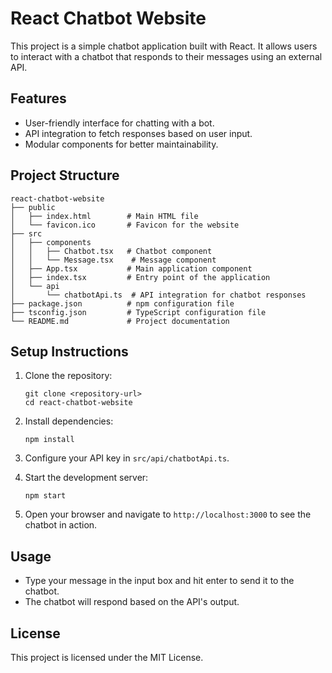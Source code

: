 # React Chatbot Website

This project is a simple chatbot application built with React. It allows users to interact with a chatbot that responds to their messages using an external API.

## Features

- User-friendly interface for chatting with a bot.
- API integration to fetch responses based on user input.
- Modular components for better maintainability.

## Project Structure

```
react-chatbot-website
├── public
│   ├── index.html        # Main HTML file
│   └── favicon.ico       # Favicon for the website
├── src
│   ├── components
│   │   ├── Chatbot.tsx   # Chatbot component
│   │   └── Message.tsx    # Message component
│   ├── App.tsx           # Main application component
│   ├── index.tsx         # Entry point of the application
│   └── api
│       └── chatbotApi.ts  # API integration for chatbot responses
├── package.json          # npm configuration file
├── tsconfig.json         # TypeScript configuration file
└── README.md             # Project documentation
```

## Setup Instructions

1. Clone the repository:
   ```
   git clone <repository-url>
   cd react-chatbot-website
   ```

2. Install dependencies:
   ```
   npm install
   ```

3. Configure your API key in `src/api/chatbotApi.ts`.

4. Start the development server:
   ```
   npm start
   ```

5. Open your browser and navigate to `http://localhost:3000` to see the chatbot in action.

## Usage

- Type your message in the input box and hit enter to send it to the chatbot.
- The chatbot will respond based on the API's output.

## License

This project is licensed under the MIT License.